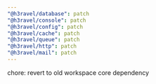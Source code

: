 ```yaml
---
"@h3ravel/database": patch
"@h3ravel/console": patch
"@h3ravel/config": patch
"@h3ravel/cache": patch
"@h3ravel/queue": patch
"@h3ravel/http": patch
"@h3ravel/mail": patch
---
```


chore: revert to old workspace core dependency
